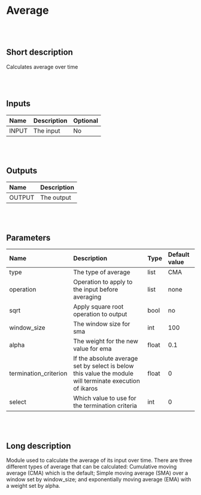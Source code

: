 # Average


<br><br>
## Short description

Calculates average over time

<br><br>

## Inputs

|Name|Description|Optional|
|:----|:-----------|:-------|
|INPUT|The input|No|

<br><br>

## Outputs

|Name|Description|
|:----|:-----------|
|OUTPUT|The output|

<br><br>

## Parameters

|Name|Description|Type|Default value|
|:----|:-----------|:----|:-------------|
|type|The type of average|list|CMA|
|operation|Operation to apply to the input before averaging|list|none|
|sqrt|Apply square root operation to output|bool|no|
|window_size|The window size for sma|int|100|
|alpha|The weight for the new value for ema|float|0.1|
|termination_criterion|If the absolute average set by select is below this value the module will terminate execution of ikaros|float|0|
|select|Which value to use for the termination criteria|int|0|

<br><br>
## Long description
Module used to calculate the average of its input over time. There are three different types of average
        that can be calculated: Cumulative moving average (CMA) which is the default; Simple moving average (SMA) over a window set by window_size; and
        exponentially moving average (EMA) with a weight set by alpha.